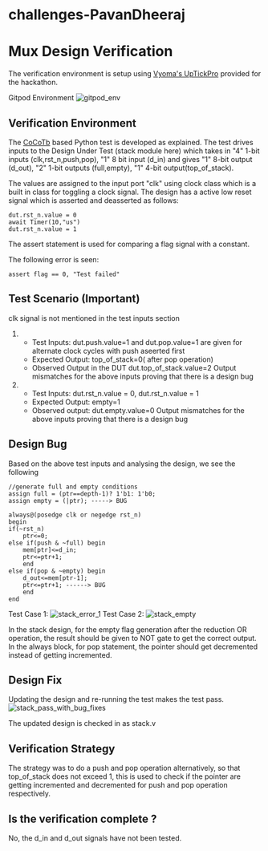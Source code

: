 # challenges-PavanDheeraj
# Mux Design Verification

The verification environment is setup using [Vyoma's UpTickPro](https://vyomasystems.com) provided for the hackathon.

Gitpod Environment
![gitpod_env](https://user-images.githubusercontent.com/58168687/182022642-e18b2bdf-945e-49f4-8eda-034c0c2012eb.PNG)

## Verification Environment

The [CoCoTb](https://www.cocotb.org/) based Python test is developed as explained. The test drives inputs to the Design Under Test (stack module here) which takes in "4" 1-bit inputs (clk,rst_n,push,pop), "1" 8 bit input (d_in) and gives "1" 8-bit output (d_out), "2" 1-bit outputs (full,empty), "1" 4-bit output(top_of_stack).

The values are assigned to the input port "clk" using clock class which is a built in class for toggling a clock signal. The design has a active low reset signal which is asserted and deasserted as follows:
```
dut.rst_n.value = 0
await Timer(10,"us")
dut.rst_n.value = 1
```
The assert statement is used for comparing a flag signal with a constant.

The following error is seen:
```
assert flag == 0, "Test failed"

```
## Test Scenario **(Important)**
clk signal is not mentioned in the test inputs section
1. - Test Inputs: dut.push.value=1 and dut.pop.value=1 are given for alternate clock cycles with push aseerted first
   - Expected Output: top_of_stack=0( after pop operation) 
   - Observed Output in the DUT dut.top_of_stack.value=2
   Output mismatches for the above inputs proving that there is a design bug

2. - Test Inputs: dut.rst_n.value = 0, dut.rst_n.value = 1
   - Expected Output: empty=1
   - Observed output: dut.empty.value=0
   Output mismatches for the above inputs proving that there is a design bug

## Design Bug
Based on the above test inputs and analysing the design, we see the following
```
//generate full and empty conditions
assign full = (ptr==depth-1)? 1'b1: 1'b0;
assign empty = (|ptr); -----> BUG

always@(posedge clk or negedge rst_n)
begin
if(~rst_n)
	ptr<=0;
else if(push & ~full) begin
	mem[ptr]<=d_in;
	ptr<=ptr+1;
	end
else if(pop & ~empty) begin
	d_out<=mem[ptr-1];
	ptr<=ptr+1; ------> BUG
	end
end
```
Test Case 1:
![stack_error_1](https://user-images.githubusercontent.com/58168687/182054592-2c3a499f-ff16-49cc-9ced-f75715083f38.PNG)
Test Case 2:
![stack_empty](https://user-images.githubusercontent.com/58168687/182054142-54f53bc7-50be-4c4f-97fa-e350e3ce3603.PNG)

In the stack design, for the empty flag generation after the reduction OR operation, the result should be given to NOT gate to get the correct output. 
In the always block, for pop statement, the pointer should get decremented instead of getting incremented.

## Design Fix
Updating the design and re-running the test makes the test pass.
![stack_pass_with_bug_fixes](https://user-images.githubusercontent.com/58168687/182054335-e02a84e8-cea4-4d01-ba76-19859361b4a2.PNG)

The updated design is checked in as stack.v

## Verification Strategy
The strategy was to do a push and pop operation alternatively, so that top_of_stack does not exceed 1, this is used to check if the pointer are getting incremented and  decremented for push and pop operation respectively. 

## Is the verification complete ?
No, the d_in and d_out signals have not been tested.


